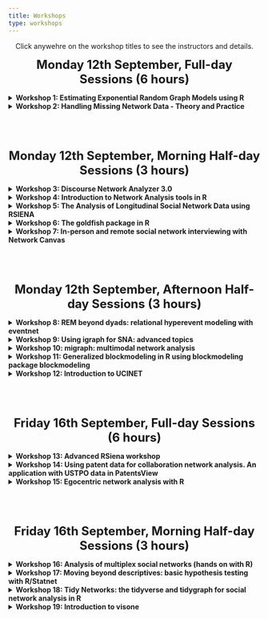 ```yaml
---
title: Workshops
type: workshops
---
```

<p align="center">Click anywehre on the workshop titles to see the instructors and details.</p>

**<p align="center"><font size="5">Monday 12th September, Full-day Sessions (6 hours)</font></p>**

<details>
<summary><b>Workshop 1: Estimating Exponential Random Graph Models using R</b></summary>
<p>&nbsp;</p>

**Michael T Heaney**, University of Glasgow (Michael.Heaney@glasgow.ac.uk)
<p>&nbsp;</p>

This workshop introduces the theory, methods, and R programming behind the estimation of Exponential Random Graph Models (ERGMs). Topics include endogenous model terms, specification, Markov Chain Monte Carlo (MCMC) estimation, convergence, goodness of fit, one‐mode ERGMs, two‐ mode ERGMS, and TERGMs.
</details>

<details>
<summary><b>Workshop 2: Handling Missing Network Data - Theory and Practice</b></summary>
<p>&nbsp;</p>

**Robert W Krause**, Free University Berlin (robert.w.krause@fu-berlin.de)
<p>&nbsp;</p>

Missing data are an all too common problem in network research. Due to the dependencies between the nodes, the very object of our studies, these missings constitute a far bigger problem in networks than they do for non-network data. Having given the workshop multiple times now, the empirical evidence suggests that a simple three hour workshop is not enough to properly dive into this complex problem. Therefore the workshop will be offered for six hours for the first time. In the first three hours of this workshop, we will discuss the theoretical and practical implications of missing data (What actually is missing data? What does it do to my data? How does it bias my results? Which treatments exist? What are their pros and cons?) and, crucially, relate these directly to your field(s) of study, your current missing data problems.
<p>&nbsp;</p>

In the second part of the workshop we will make use of state of the art missing data treatments (multiple imputation with Bayesian ERGMs and/or SAOMs) to get hands on experience on how to handle missing data. This part will require some basic knowledge of ERGMs and SAOMs and thus includes a crash course in these model families - if scheduling allows, a visit to the introductory workshops on (B)ERGM or SAOM will of course be helpful. Where possible (given data and prior knowledge in R and the respective model families), participants will also have the opportunity to run models on their own data to obtain first imputations for their future analyses. Additionally, the workshop will also feature potential treatments for missing nodal attribute data.
<p>&nbsp;</p>

The workshop is open to all, especially the first three hours. The second three hours, too, are open to all, but participants with prior experience in ERGMs and SAOMs will profit most from this part. However, introductory material will be provided before hand and a short introduction in the nature of these model families will be given.
</details>

<p>&nbsp;</p>
<p>&nbsp;</p>

**<p align="center"><font size="5">Monday 12th September, Morning Half-day Sessions (3 hours)</font></p>**

<details>
<summary><b>Workshop 3: Discourse Network Analyzer 3.0</b></summary>
<p>&nbsp;</p>

**Philip Leifeld**, University of Essex (philip.leifeld@essex.ac.uk)
<p>&nbsp;</p>

Discourse Network Analyzer (DNA) is a desktop application with a graphical user interface for annotating text data with actor-based statements and exporting the data as networks. It was designed for the analysis of policy debates as temporal networks. The user loads source material, such as newspaper articles, speeches, or similar into the software, defines the variables a statement is comprised of, such as person, organisation, concept, and agreement, adds statements to the text while reading, and then exports a network of statements, such as an actor x actor congruence network, a bipartite graph of actors and concepts, or a series of temporal snapshots of how the actor network evolves over time. Discourse Network Analyzer can export to visone and Ucinet, and there is an associated R package called rDNA for direct interaction between DNA and R, which facilitates data transfer and adds techniques for analysing the resulting networks.
<p>&nbsp;</p>

The new version 3.0 of Discourse Network Analyzer has been developed since 2021 and will be released this summer. The three-hour workshop introduces the software and gives an overview of what kinds of networks to export and how to analyse them in the separate network analysis software visone.
<p>&nbsp;</p>

Participants are required to install Java (e.g., Adopt OpenJDK 11 from https://adoptopenjdk.net/) and download Discourse Network Analyzer along with its manual and sample database from https://github.com/leifeld/dna as well as visone from https://visone.ethz.ch before the workshop begins.
</details>



<details>
<summary><b>Workshop 4: Introduction to Network Analysis tools in R</b></summary>
<p>&nbsp;</p>

**Michal Bojanowski**, Kozminski University (mbojanowski@kozminski.edu.pl)
**Lorien Jasny**, University of Exeter
<p>&nbsp;</p>

Those wishing to use the R programming language for network analysis now have a plethora of choices when it comes to libraries. In this workshop, we survey the main packages used for network data management, analysis, and visualization. We will cover 1) importing network data (from actual files), 2) network objects and attributes, 3) computing basic descriptives (attribute distribution, mixing matrix, density, degrees, betweenness, closeness), and 4) visualization (layouts, node aesthetics). These will be done side by side for the different packages, as well as discussion of the strengths and weaknesses of each. We conclude with time for attendees to work either on toy datasets or with their own data with help from instructors. This workshop is a unification of workshops "Using R and 'igraph' for Social Network Analysis" and "Introduction to Social Network Analysis with R and statnet" that has been offered on Sunbelt and EUSN conferences since 2011. It will serve as an introduction for those wishing to take "Moving beyond descriptives", "Using 'igraph' for SNA: advanced topics", "An introduction to ERGM with Statnet", or other Statnet-related workshops on the program.
</details>

<details>
<summary><b>Workshop 5: The Analysis of Longitudinal Social Network Data using RSIENA</b></summary>
<p>&nbsp;</p>

**Per Block**, University of Oxford (per.block@sociology.ox.ac.uk)
<p>&nbsp;</p>

This workshop is about analysing social networks panel data, understood here as two or more repeated observations of a directed graph on a given node set (usually between 20 and a few hundred nodes). The workshop teaches the statistical method to analyze such data, for which a tutorial is given in “Snijders, T.A.B., Steglich, C.E.G., and van de Bunt, G.G. (2010), Introduction to actor-based models for network dynamics (Social Networks, 32, 44-60)”. The method is implemented in RSiena, a package of the statistical system R. The workshop will demonstrate the basics of using RSiena. Attention will be paid to the underlying statistical methodology, to examples, and to the use of the software.
<p>&nbsp;</p>

The statistical model is the actor-oriented model where the nodes are actors whose choices determine the network evolution. This allows to include various network effects (reciprocity, transitivity, popularity, etc.), effects of individual covariates (covariates connected to the sender, the receiver, or the similarity between sender and receiver), and of dyadic covariates.
<p>&nbsp;</p>

An important extension is to have, in addition to the network, one or more actor variables that evolve in mutual dependence with the network; an example is a friendship network of adolescents where drinking behavior is a relevant actor variable which influences, and is influenced by, the friendship network. This leads to models for the simultaneous dynamics (‘co-evolution') of networks and behavior, which are a special option in RSiena.
<p>&nbsp;</p>

The first part of the workshop will focus on the intuitive understanding of the model and operation of the software. The second part will present models for the simultaneous dynamics of networks and behavior and other more advanced topics such as model specification, multivariate networks, and goodness of fit checking.
<p>&nbsp;</p>

Further information about this method can be found at the SIENA website (http://www.stats.ox.ac.uk/~snijders/siena).
<p>&nbsp;</p>

Prerequisites:
<p>&nbsp;</p>

Course participants should have a basic understanding of model-based statistical inference (say, logistic regression), some prior knowledge of social networks, and should have had some basic exposure to the R statistical software environment. They are expected to bring their own laptop to the course (Windows, Mac or Linux), with the R statistical software environment and the RSiena package pre-installed. Participants for whom R is new are requested to learn the basics of R before the workshop: how to run R and how to give basic R commands. This is to reduce the amount of new material to digest at the workshop itself. The Siena website (RSiena tab) has some links which can be helpful for this purpose. Further instructions will be given before the conference starts
</details>

<details>
<summary><b>Workshop 6: The goldfish package in R</b></summary>
<p>&nbsp;</p>

**Christoph Stadtfeld**, ETH Zürich
**James Hollway**, Graduate Institute, Geneva
**Marion Hoffman**, IAST
**Alvaro Uzaheta**, ETH social networks lab (alvaro.uzaheta@gess.ethz.ch)
<p>&nbsp;</p>

Goldfish is an R package for analyzing relational event data using a variety of models. In particular, it implements different types of Dynamic Network Actor Models (DyNAMs), a class of models tailored to the study of actor-oriented processes. Goldfish also implements different versions of tie-oriented relational event models.
<p>&nbsp;</p>

The workshop participants will learn to describe relational event data in R, estimate different models with the goldfish package, inspect and interpret results.
<p>&nbsp;</p>

Prerequisites:
<p>&nbsp;</p>

Course participants should be familiar with R and model-based statistical inference (such as logistic regression). They are expected to bring their laptop to the course with the R statistical software environment, the goldfish package, and dependencies installed.
<p>&nbsp;</p>

More information about the package and installation is available on Github: https://github.com/snlab-ch/goldfish
</details>

<details>
<summary><b>Workshop 7: In-person and remote social network interviewing with Network Canvas</b></summary>
<p>&nbsp;</p>

**Bernie Hogan**, University of Oxford (bernie.hogan@oii.ox.ac.uk)
**Joshua Melville**, Northwestern University
<p>&nbsp;</p>

This workshop shows how to use the free, cross-platform software Network Canvas (www.networkcanvas.com) to conduct structured or semi-structured social network interviews both in-person and via video conferencing software. Network Canvas is designed for creating personal networks with a respondent using a variety of highly visual and touch optimised controls. This includes features for doing work with name generators, rosters, free recall, dyad census, and drawing edges manually. The software is structured into a series of stages and is regularly reported by respondents as fun and engaging. Data can be exported for use in most major social network analysis packages and apps. This workshop will focus on the Interviewer app for deploying interviews and the Architect App for designing interviews.
<p>&nbsp;</p>

Order of topics:

• Guided walkthrough of an interview using the Interviewer app.
• Guided walkthrough of how it was created in the Architect app.
• Activity showing how to modify the interview in Architect followed by doing a Network Canvas interview with a peer.
•  Discussion of strategies and issues for doing remote interview sessions considering the limitations of Zoom, Google Meet, and Teams.
•  Time permitting, a brief guide to selected advanced features including skip-flow logic, prompt-based labelling, R export, and how to produce basic descriptive statistics.
<p>&nbsp;</p>

The convenor will provide example protocols and scripts for users to work with. These will be available via URL and shared shortly before the workshop. Prior materials are available via the Network Canvas documentation page: https://documentation.networkcanvas.com/
<p>&nbsp;</p>

Pre-requisites:

Course participants should arrive with a working copy of Network Canvas Interviewer and Architect installed on a personal computer such as a Mac OSX or Windows machine. Network Canvas is available from https://www.networkcanvas.com/
</details>


<p>&nbsp;</p>
<p>&nbsp;</p>

**<p align="center"><font size="5">Monday 12th September, Afternoon Half-day Sessions (3 hours)</font></p>**

<details>
<summary><b>Workshop 8: REM beyond dyads: relational hyperevent modeling with eventnet</b></summary>
<p>&nbsp;</p>

**Juergen Lerner**, University of Konstanz (juergen.lerner@uni-konstanz.de)
**Alessandro Lomi**, Università della Svizzera italiana
<p>&nbsp;</p>

Networks of social relations and communication networks frequently generate information on repeated interaction over time. This information typically takes the form of relational event sequences - streams of time-ordered events connecting social actors. Examples of relational events are common. Conversations, email communication, interaction among members of teams, participation in social gatherings or in peer-production projects, are all examples of interactive settings that may generate observable streams of relational events. In this workshop we will specifically discuss "polyadic" social interaction processes in which events can connect varying and potentially large numbers of actors simultaneously. Examples of such polyadic events (or "hyperevents") include sequences of meeting events or social gatherings, connecting all of their participants simultaneously, or multicast (i.e., "one-to-many") communication events such as emails in which one actor sends the same message to several receivers.
<p>&nbsp;</p>

This half-day workshop provides a hands-on introduction to relational hyperevent models (RHEM). We start with an informal discussion of the research questions (or network effects) that can be addressed by a RHEM analysis of meeting events extracted from contact diaries and illustrate practical analysis of the famous Davis, Gardner, and Gardner "Deep South / Southern Women" data with the open-source software eventnet (https://github.com/juergenlerner/eventnet). In the second part of this workshop we will discuss directed relational hyperevents resulting from multicast communication and illustrated by an analysis of the Enron email data.
<p>&nbsp;</p>

The workshop is targeted at participants interested in statistical modeling of networks based on relational event data - with a specific focus on polyadic, multicast, or one-to-many interaction events. Participation to the workshop does not assume any particular prior knowledge or experience with statistical models for social networks. Participants are invited to informally point us to their own research projects, which may possibly be addressed by a RHEM analysis, prior to the workshop.
<p>&nbsp;</p>

References:
<p>&nbsp;</p>

Lerner and Lomi (2020). Reliability of relational event model estimates under sampling: How to fit a relational event model to 360 million dyadic events. Network science, 8(1), 97-135.
<p>&nbsp;</p>

Lerner, Lomi, Mowbray, Rollings, and Tranmer (2021). Dynamic network analysis of contact diaries. Social Networks, 66, 224-236.
<p>&nbsp;</p>

Lerner and Lomi (2021). Relational hyperevent models for polyadic interaction networks. arXiv preprint arXiv:2112.10552.
<p>&nbsp;</p>

Lerner and Lomi (2022). A dynamic model for the mutual constitution of individuals and events. Journal of Complex Networks (to appear).
</details>

<details>
<summary><b>Workshop 9: Using igraph for SNA: advanced topics</b></summary>
<p>&nbsp;</p>

**Michal Bojanowski**, Kozminski University (mbojanowski@kozminski.edu.pl)
<p>&nbsp;</p>

Package igraph (Csardi and Nepusz 2006) is one of the main packages for network data handling, visualization and (descriptive) analysis. We take a deeper dive into the capabilities and focus on: (1) Indexing/subscripting network objects: querying nodes/ties by their properties and properties of ties/nodes they are incident upon. (2) Advanced visualization techniques (3) Studying connectivity (paths, connected components, cliques) (4) Network homophily, segregation and community detection. The workshop is designed for users familiar with the basics of R and ‘igraph,’ such as covered in the workshop “Introduction to Network Analysis Tools in R.” Elements of this workshop have been previously available as a part of “Using R and ‘igraph’ for Social Network Analysis” workshop offered on Sunbelt and EUSN conferences since 2011. This document is also designed for self-study with code examples and data from publicly available sources.
</details>

<details>
<summary><b>Workshop 10: migraph: multimodal network analysis</b></summary>
<p>&nbsp;</p>

**James Hollway**, Graduate Institute, Geneva (james.hollway@graduateinstitute.ch)
**Jael Tan**, Graduate Institute, Geneva
<p>&nbsp;</p>

The fields, arenas, or social spaces in which action takes place are never unidimensional but contain multiple types of actors and relations. Yet a common approach has been to ‘project’ any multimodal network data collected to one-mode networks to leverage existing network analytic packages. However, as outlined in Knoke, Diani, Hollway and Christopoulos’ (2021) Multimodal Political Networks, such an approach is no longer necessary as a host of techniques are readily available to those who wish to analyse multimodal networks.
<p>&nbsp;</p>

This workshop introduces migraph, a new, complementary R package for the analysis of networks including multimodal and multilevel networks. It builds upon and works natively with igraph, sna/network, and tidygraph objects, as well as edgelists and adjacency and incidence matrices, and so works well with your existing workflows. Its functions work equally well with one-mode and two-mode (and sometimes three-mode or multilevel) network data, offering appropriate normalisations, procedures, and sensible defaults for different classes and types of networks. In addition to measures for e.g. centrality and cohesion, the package includes routines for CUG and QAP tests, blockmodelling, and MRQAP that work with two-mode networks.
<p>&nbsp;</p>

The goal of this workshop is to provide an overview of multimodal network analysis and to teach participants how to conduct analyses on multimodal network data using the migraph package. The practical elements make use of R scripts, and so familiarity with R is recommended. Participants can bring their own research problems and data and, depending on the number of participants, remaining time can be used to discuss them.
</details>

<details>
<summary><b>Workshop 11: Generalized blockmodeling in R using blockmodeling package blockmodeling</b></summary>
<p>&nbsp;</p>

**Aleš Žiberna**, University of Ljubljana (Ales.Ziberna@fdv.uni-lj.si)
**Marjan Cugmas**, University of Ljubljana
<p>&nbsp;</p>

The workshop will cover generalized blockmodeling (Doreian et al., 2005; Žiberna, 2007) of mainly one-mode binary and valued networks in R using "blockmodeling" package (Žiberna, 2021). Only basic knowledge of R and networks/graphs is required. The workshop will cover matrix representation of the network, plotting of such matrices, and of course, clustering the units in the network, that is blockmodeling. Clustering units based on structural, regular and generalized equivalence will be covered. The later implies that also pre-specified blockmodeling will be covered. All aspects of blockmodeling with the blockmodeling package from preparing the data through calling the optimization function (including setting appropriate parameters) to plotting and interpreting the results will be covered. In case of sufficient time and expressed interest, blockmodeling two-mode, multilevel, and linked networks can also discussed.
</details>

<details>
<summary><b>Workshop 12: Introduction to UCINET</b></summary>
<p>&nbsp;</p>

**Srinidhi Vasudevan**, University of Greenwich (Srinidhi.Vasudevan@greenwich.ac.uk)
**Anna Piazza**, University College London
<p>&nbsp;</p>

To Be Confirmed.
</details>

<p>&nbsp;</p>
<p>&nbsp;</p>

**<p align="center"><font size="5">Friday 16th September, Full-day Sessions (6 hours)</font></p>**

<details>
<summary><b>Workshop 13: Advanced RSiena workshop</b></summary>
<p>&nbsp;</p>

**Tom A.B. Snijders**, University of Groningen / University of Oxford (t.a.b.snijders@rug.nl)
<p>&nbsp;</p>

This workshop is intended for participants who have experience in working with RSiena.
<p>&nbsp;</p>

Topics treated will be the following – all in the framework of modelling network panel data using the RSiena package.
<p>&nbsp;</p>

• Multivariate networks: cross-network effects; with attention to the associated hierarchy requirements.
• Two-mode networks.
• Co-evolution of two-mode and one-mode networks.
• Valued networks (two kinds: networks with weak and strong ties; signed networks).
• Multilevel estimation using sienaBayes.
• Parameter interpretation: semi-standardized parameters: entropy-based approach to explained variation.
<p>&nbsp;</p>

SIENA website: http://www.stats.ox.ac.uk/~snijders/siena
</details>

<details>
<summary><b>Workshop 14: Using patent data for collaboration network analysis. An application with USTPO data in PatentsView</b></summary>
<p>&nbsp;</p>

**Pablo Galaso**, Universidad de la Republica (pablogalaso@gmail.com)
**Sergio Palomeque**, Universidad de la Republica
<p>&nbsp;</p>

This workshop aims to provide practical training in the use of patent data for the study of collaborative networks. Patent data is a source of information on invention developments at the level of regions, countries, cities, or other types of sub-national dimensions. One of the difficulties of this type of administrative records is that patent offices do not assign a unique identifier to inventors or owners and, for this reason, the analysis of linkages between agents is not always possible. In recent years, various efforts have been made to disambiguate patents. Among them, the PatentsView project stands out (https://patentsview.org/), which works with patents registered at the United States Patent and Trademark Office (USPTO) by applying an algorithm that analyses each registration and determines whether two agents can be the same. From this information, it is possible to construct incidence matrices linking inventors, owners (i.e. firms and organisations), cities, regions, countries or even technologies. These data may reflect either co-partnership or co-authorship between actors (e.g. two inventors involved in the same patent). However, this does not necessarily imply collaboration, which is why some scholars propose to apply Back Bone Extraction (BBE) techniques that allows to identify significant links to approach the phenomenon of collaboration.
<p>&nbsp;</p>

The workshop will provide participants with information on how to access the raw data available in the PatentsView platform, different ways of systematising this information to build networks, some BBE techniques to define meaningful links and certain specificities of the study of the topological structure in this type of networks. An overview of the meaning and usefulness of an important part of the tables available on the platform will be given. Finally, examples of research works that have used them will be presented and some of the general limitations of this type of data, as well as those particular to PatentsView, will be discussed. Special emphasis will be placed on the technologies associated with patents and how to use them from a social network analysis perspective, allowing this methodology to be applied to units of analysis that are not people or organisations, but rather technological fields.
<p>&nbsp;</p>

The specific objectives offered by the workshop to its participants are: (i) to become familiar with patent data and its usefulness for the study of network analysis, (ii) to become familiar with the main literature on the subject, (iii) to download USPTO data available through the PatentsView platform, (iv) to learn about and process the different tables included in the database, (v) to build different types of collaborative networks from this data, and (vi) to analyse these networks, emphasising some stylised facts common to this type of interactions.
<p>&nbsp;</p>

Previous knowledge of the participants: it is recommended (although not exclusive) that attendees have a basic knowledge of R and RStudio, as well as a general knowledge of Social Network Analysis.
</details>

<details>
<summary><b>Workshop 15: Egocentric network analysis with R</b></summary>
<p>&nbsp;</p>

**Raffaele Vacca**, University of Milan (raffaele.vacca@unimi.it)
<p>&nbsp;</p>

This workshop is an introduction to the R programming language and its tools to represent, manipulate and analyze egocentric or personal network data. No previous familiarity with R is required. To participate you only need a laptop with R and RStudio installed. Topics include: introduction to ego-network research and data; introduction to data structures and network objects in R; visualizing ego-networks; calculating measures on ego-network composition and structure; converting your ego-network measures to general R functions; applying your functions to many ego-networks. The workshop emphasizes R tidyverse packages for data science. We'll show how tidyverse functions can be used to easily conduct common operations in egocentric network analysis and to scale them up to large collections of ego-networks. We'll cover both base R functions and specific packages for network analysis (igraph, network, egor), data management (dplyr) and programming (purrr). We'll also provide a brief introduction to the egor package for ego-network analysis, and pointers to further resources to learn more about it. This workshop has been taught for the past nine years at several international conferences, including INSNA's Sunbelt and EUSN meetings. It draws on concepts and methods discussed in "Conducting personal network research: A practical guide" by Christopher McCarty, Miranda Lubbers, Raffaele Vacca and José Luis Molina (Guilford Press)
<p>&nbsp;</p>

 More details on the workshop's materials, history and instructor are here: raffaelevacca.com/egonet-r.
</details>

<p>&nbsp;</p>
<p>&nbsp;</p>

**<p align="center"><font size="5">Friday 16th September, Morning Half-day Sessions (3 hours)</font></p>**

<details>
<summary><b>Workshop 16: Analysis of multiplex social networks (hands on with R)</b></summary>
<p>&nbsp;</p>

**Matteo Magnani**, Uppsala University (matteo.magnani@it.uu.se)
<p>&nbsp;</p>

A multiplex network is a network where actors are connected through different types of ties, such as individuals “working together”, “being friend”, etc. These different types of connections are also known as layers.
<p>&nbsp;</p>

The workshop covers several topics in multiplex network analysis, including a selection of: community detection, layer comparison methods, actor measures, data exploration and network generation, depending on time and interest of the participants. For each topic, a quick presentation of the relevant theory and methods is followed by a practical application on a real pedagogical dataset. Part of the presented theory is covered in the book “Multilayer Social Networks” and in recent survey articles, such as “Community detection in multiplex networks” (ACM Computing Surveys) and “Quantifying layer similarity in multiplex networks: a systematic study” (Royal Society Open Science), and in several research papers developed in different fields by different authors.
<p>&nbsp;</p>

The short theoretical presentations are all meant to provide the necessary knowledge to perform practical exercises with network analysis software. This is an updated version of a workshop already given at previous conferences (including SunBelt and EUSN).
<p>&nbsp;</p>

In this workshop we will use the multinet library, available on the CRAN archive since 2017. Only limited knowledge of R is needed, as we will mainly use library functions. However, knowledge of R and igraph can be useful to understand some topics in more detail.
<p>&nbsp;</p>

The proposed duration is 3 hours (including breaks), and the target are researchers at any level of seniority interested in an introduction to multiplex networks.
<p>&nbsp;</p>

The lecturer has authored several research and survey articles on multilayer networks during the last 11 years, is the main author of the software, and is a Distinguished University Teacher at Uppsala University.
</details>

<details>
<summary><b>Workshop 17: Moving beyond descriptives: basic hypothesis testing with R/Statnet</b></summary>
<p>&nbsp;</p>

**Lorien Jasny**, University of Exeter (L.Jasny@exeter.ac.uk)
<p>&nbsp;</p>

This workshop will cover basic statistical methods for network analysis within the R/statnet platform. The approach taken is practical rather than theoretical, with emphasis on simple, robust methods for hypothesis testing and exploratory data analysis of single and multi-network data sets. Topics include: permutation tests for marginal relationships between node or graph-level indices and covariates and when you can use standard regression methods; Monte Carlo tests for structural biases; Quadratic Assignment Procedure (QAP), network correlation, autocorrelation, and regression; baseline models and conditional uniform graph tests; and exploratory multivariate analysis of multi-network data sets. We will also cover interpreting R code in existing functions and writing your own functions. We discuss briefly how these methods relate to Exponential Random Graph models (ERGM), but the focus of this workshop is on non-ERGM statistical methods.
<p>&nbsp;</p>

Prerequisites: Some prior exposure to R, but extensive experience is not assumed. Completion of the “Introduction to Network Analysis with R” workshop session is suggested for those new to R. Familiarity with the basic concepts of descriptive network analysis (e.g., centrality scores, network visualization) is strongly recommended. Participants are recommended to bring a laptop with R, RStudio, and statnet installed. Sample data and code will be provided.
</details>

<details>
<summary><b>Workshop 18: Tidy Networks: the tidyverse and tidygraph for social network analysis in R</b></summary>
<p>&nbsp;</p>

**Matthew Smith**, Edinburgh Napier University (M.Smith3@napier.ac.uk)
**Yasaman Sarabi**, Edinburgh Business School, Heriot-Watt University
<p>&nbsp;</p>

This 3-hour workshop provides an introduction to the R programming language for those without any previous or limited experience. It will introduce the tidyverse – a set of functions and packages for data processing, cleaning, and visualisation in R. In particular, we will focus on dplyr for data processing, ggplot2 for visualisation, and Rmarkdown for creating reports. We will go on to demonstrate how the tidyverse can be applied to social network analysis - more specifically through the use of the tidygraph package. The tidygraph permits you to utilise the underlying grammar structure of the tidyverse when dealing with graph objects in R. By using the tidygraph package you can manage edgelists and network attributes in a single object, along with implementing analysis on these objects. The tidyverse allows you to create tidy data frames, whilst the tidygraph allows you to create tidy graph objects – or tidy networks!
<p>&nbsp;</p>

By the end of the session participants should be able to:
<p>&nbsp;</p>

• Use R and RStudio.
• Make use of the tidyverse for data processing – more specifically preparing datasets for SNA.
• Visualising networks in R using ggplot2 (part of the tidyverse) and tidygraph.
• Create tidygraph objects and undertake some initial network analysis using the tidygraph package.
<p>&nbsp;</p>

Target group: Individuals new to R, or those with limited R experience. These users will benefit from gaining an insight into how to use R for data processing and social network analysis following the tidy philosophy.
<p>&nbsp;</p>

Requirements: No prior knowledge of R is required as an introduction will be provided.
<p>&nbsp;</p>

Matthew Smith is a lecturer at Edinburgh Napier University. Yasaman Sarabi is an assistant professor at Edinburgh Business School, Heriot-Watt University. Both have experience delivering similar workshops at Sunbelt and EUSN conferences, including EUSN 2019 where this workshop was offered.
</details>

<details>
<summary><b>Workshop 19: Introduction to visone</b></summary>
<p>&nbsp;</p>

**Julian Müller**, ETH Zürich / Università della Svizzera italiana (julian.mueller@gess.ethz.ch)
<p>&nbsp;</p>

This workshop offers a hands-on introduction to visone (ital. mink), a free software tool that combines comprehensive means for analysis with unique visualization capabilities. The software features many standard and non-standard methods for analysis and visualization of networks, and offers a powerful graphical user interface.
<p>&nbsp;</p>

After a brief overview of visone's design and features, we will explore some of visone's core functionality. Using example network analyses, we will produce presentations of findings step-by-step, starting from input data and arriving at publication-quality information visualizations.
<p>&nbsp;</p>

Visone is written in Java and freely available at http://www.visone.info. It is advisable to bring a laptop running Windows, MacOS, or Linux, preferably with Java 8 or newer already installed.
</details>

